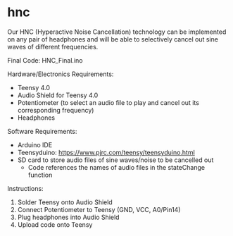 # hnc
Our HNC (Hyperactive Noise Cancellation) technology can be implemented on any pair of headphones and will be able to selectively cancel out sine waves of different frequencies.

Final Code: HNC_Final.ino

Hardware/Electronics Requirements:
- Teensy 4.0
- Audio Shield for Teensy 4.0
- Potentiometer (to select an audio file to play and cancel out its corresponding frequency)
- Headphones

Software Requirements:
- Arduino IDE
- Teensyduino: https://www.pjrc.com/teensy/teensyduino.html
- SD card to store audio files of sine waves/noise to be cancelled out
  - Code references the names of audio files in the stateChange function

Instructions:
1. Solder Teensy onto Audio Shield
2. Connect Potentiometer to Teensy (GND, VCC, A0/Pin14)
3. Plug headphones into Audio Shield
4. Upload code onto Teensy
